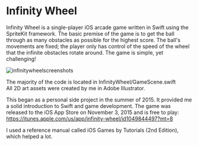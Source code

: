 # Infinity Wheel
Infinity Wheel is a single-player iOS arcade game written in Swift using the SpriteKit framework. The basic premise of the game is to get the ball through as many obstacles as possible for the highest score. The ball's movements are fixed; the player only has control of the speed of the wheel that the infinite obstacles rotate around. The game is simple, yet challenging!

![infinitywheelscreenshots](https://cloud.githubusercontent.com/assets/15040875/21624849/b17df90a-d1d6-11e6-8a81-9e919d00b9ff.png)

The majority of the code is located in InfinityWheel/GameScene.swift  
All 2D art assets were created by me in Adobe Illustrator.


This began as a personal side project in the summer of 2015. It provided me a solid introduction to Swift and game development. 
The game was released to the iOS App Store on November 3, 2015 and is free to play:  
https://itunes.apple.com/us/app/infinity-wheel/id1049844497?mt=8




I used a reference manual called iOS Games by Tutorials (2nd Edition), which helped a lot.




